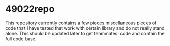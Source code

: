 # 49022repo

This repository currently contains a few pieces miscellaneous pieces of code that I have tested that work with certain library and do not really stand alone. This should be updated later to get teammates' code and contain the full code base.
